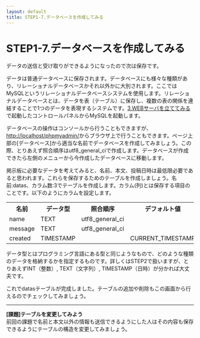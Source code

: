 ```yaml
---
layout: default
title: STEP1-7.データベースを作成してみる
---
```

# STEP1-7.データベースを作成してみる

データの送信と受け取りができるようになったので次は保存です。

データは普通データベースに保存されます。データベースにも様々な種類があり、リレーショナルデータベースかそれ以外かに大別されます。ここではMySQLというリレーショナルデータベースシステムを使用します。リレーショナルデータベースとは、データを表（テーブル）に保存し、複数の表の関係を連結することで1つのデータを表現するシステムです。[3.WEBサーバを立ててみる](3.html)で起動したコントロールパネルからMySQLを起動します。

データベースの操作はコンソールから行うこともできますが、[http://localhost/phpmyadmin/](http://localhost/phpmyadmin/)からブラウザ上で行うこともできます。ページ上部の[データベース]から適当な名前でデータベースを作成してみましょう。この際、とりあえず照合順序はutf8_general_ciで作成します。データベースが作成できたら左側のメニューから今作成したデータベースに移動します。

掲示板に必要なデータを考えてみると、名前、本文、投稿日時は最低限必要であると思われます。これらを保存するためのテーブルを作成しましょう。名前:datas、カラム数:3でテーブルを作成します。カラム(列)とは保存する項目のことです。以下のようにカラムを設定します。
<table>
<tr><th>名前</th><th>データ型</th><th>照合順序</th><th>デフォルト値</th></tr>
<tr><td>name</td><td>TEXT</td><td>utf8_general_ci</td><td></td></tr>
<tr><td>message</td><td>TEXT</td><td>utf8_general_ci</td><td></td></tr
<tr><td>created</td><td>TIMESTAMP</td><td></td><td>CURRENT_TIMESTAMP</td></tr>
</table>

データ型とはプログラミング言語にある型と同じようなもので、どのような種類のデータを格納するかを指定するものです。詳しくはSTEP2で扱いますが、とりあえずINT（整数）, TEXT（文字列）, TIMESTAMP（日時）が分かれば大丈夫です。

これでdatasテーブルが完成しました。テーブルの追加や削除もこの画面から行えるのでチェックしてみましょう。

***

**[課題]テーブルを変更してみよう**  
前回の課題で名前と本文以外の情報も送信できるようにした人はその内容も保存できるようにテーブルの構造を変更してみましょう。